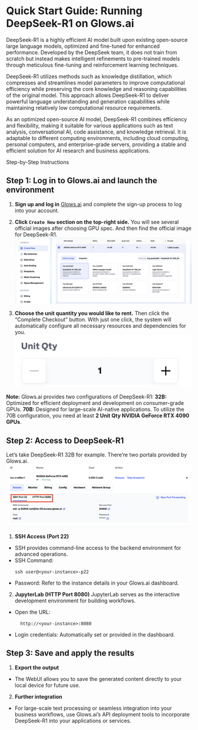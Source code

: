 # Quick Start Guide: Running DeepSeek-R1 on Glows.ai

DeepSeek-R1 is a highly efficient AI model built upon existing open-source large language models, optimized and fine-tuned for enhanced performance. Developed by the DeepSeek team, it does not train from scratch but instead makes intelligent refinements to pre-trained models through meticulous fine-tuning and reinforcement learning techniques.

DeepSeek-R1 utilizes methods such as knowledge distillation, which compresses and streamlines model parameters to improve computational efficiency while preserving the core knowledge and reasoning capabilities of the original model. This approach allows DeepSeek-R1 to deliver powerful language understanding and generation capabilities while maintaining relatively low computational resource requirements.

As an optimized open-source AI model, DeepSeek-R1 combines efficiency and flexibility, making it suitable for various applications such as text analysis, conversational AI, code assistance, and knowledge retrieval. It is adaptable to different computing environments, including cloud computing, personal computers, and enterprise-grade servers, providing a stable and efficient solution for AI research and business applications.

Step-by-Step Instructions

## Step 1: Log in to Glows.ai and launch the environment

1. **Sign up and log in** [Glows.ai](https://glows.ai/) and complete the sign-up process to log into your account.
2. **Click `Create New` section on the top-right side.** You will see several official images after choosing GPU spec. And then find the official image for DeepSeek-R1.
   ![DeepSeek-R1](../tutorials-images/05.DeepSeekR1/01.DeepSeek-R1.PNG)

3. **Choose the unit quantity you would like to rent.** Then click the “Complete Checkout” button. With just one click, the system will automatically configure all necessary resources and dependencies for you.
   ![Unit Quantity](../tutorials-images/05.DeepSeekR1/02.UnitQuantity.PNG)

**Note:** Glows.ai provides two configurations of DeepSeek-R1:
**32B:** Optimized for efficient deployment and development on consumer-grade GPUs.
**70B:** Designed for large-scale AI-native applications. To utilize the 70B configuration, you need at least **2 Unit Qty NVIDIA GeForce RTX 4090 GPUs**.

## Step 2: Access to DeepSeek-R1

Let’s take DeepSeek-R1 32B for example. There’re two portals provided by Glows.ai.
![Portals](../tutorials-images/05.DeepSeekR1/03.Portals.PNG)

1. **SSH Access (Port 22)**

- SSH provides command-line access to the backend environment for advanced operations.
- SSH Command:
  ```
  ssh user@<your-instance>-p22
  ```
- Password: Refer to the instance details in your Glows.ai dashboard.

2. **JupyterLab (HTTP Port 8080)**
   JupyterLab serves as the interactive development environment for building workflows.

- Open the URL:
  ```
    http://<your-instance>:8080
  ```
- Login credentials: Automatically set or provided in the dashboard.

## Step 3: Save and apply the results

1. **Export the output**

- The WebUI allows you to save the generated content directly to your local device for future use.

2. **Further integration**

- For large-scale text processing or seamless integration into your business workflows, use Glows.ai’s API deployment tools to incorporate DeepSeek-R1 into your applications or services.
